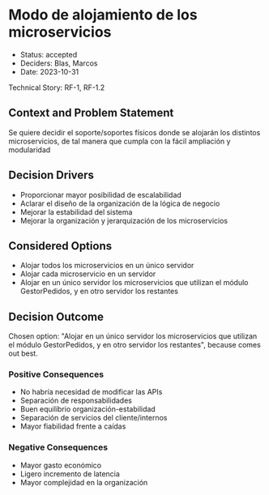 # Modo de alojamiento de los microservicios

* Status: accepted
* Deciders: Blas, Marcos
* Date: 2023-10-31

Technical Story: RF-1, RF-1.2

## Context and Problem Statement

Se quiere decidir el soporte/soportes físicos donde se alojarán los distintos microservicios, de tal manera que cumpla con la fácil ampliación y modularidad

## Decision Drivers

* Proporcionar mayor posibilidad de escalabilidad
* Aclarar el diseño de la organización de la lógica de negocio
* Mejorar la estabilidad del sistema
* Mejorar la organización y jerarquización de los microservicios

## Considered Options

* Alojar todos los microservicios en un único servidor
* Alojar cada microservicio en un servidor
* Alojar en un único servidor los microservicios que utilizan el módulo GestorPedidos, y en otro servidor los restantes

## Decision Outcome

Chosen option: "Alojar en un único servidor los microservicios que utilizan el módulo GestorPedidos, y en otro servidor los restantes", because comes out best.

### Positive Consequences

* No habría necesidad de modificar las APIs
* Separación de responsabilidades
* Buen equilibrio organización-estabilidad
* Separación de servicios del cliente/internos
* Mayor fiabilidad frente a caídas

### Negative Consequences

* Mayor gasto económico
* Ligero incremento de latencia
* Mayor complejidad en la organización
